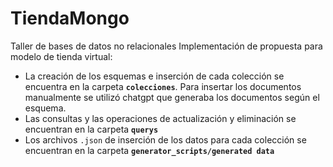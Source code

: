 # TiendaMongo
Taller de bases de datos no relacionales
Implementación de propuesta para modelo de tienda virtual:
- La creación de los esquemas e inserción de cada colección se encuentra en la carpeta **`colecciones`**. Para insertar los documentos manualmente se utilizó chatgpt que generaba los documentos según el esquema.
- Las consultas y las operaciones de actualización y eliminación se encuentran en la carpeta **`querys`**
- Los archivos `.json` de inserción de los datos para cada colección se encuentran en la carpeta **`generator_scripts/generated data`**
